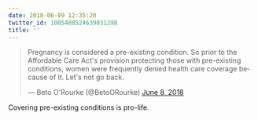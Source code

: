 ```yaml
---
date: 2018-06-09 12:35:20
twitter_id: 1005488524639031298
title: ''
---
```


<blockquote class="twitter-tweet"><p lang="en" dir="ltr">Pregnancy is considered a pre-existing condition. So prior to the Affordable Care Act&#39;s provision protecting those with pre-existing conditions, women were frequently denied health care coverage because of it. Let&#39;s not go back.</p>&mdash; Beto O&#39;Rourke (@BetoORourke) <a href="https://twitter.com/BetoORourke/status/1005163220326408192?ref_src=twsrc%5Etfw">June 8, 2018</a></blockquote>
<script async src="https://platform.twitter.com/widgets.js" charset="utf-8"></script>

Covering pre-existing conditions is pro-life.
